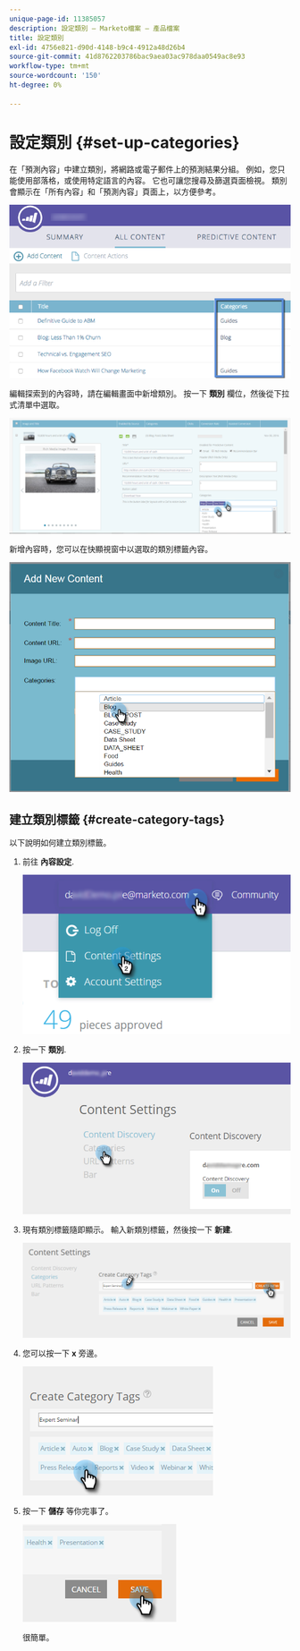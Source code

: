 ```yaml
---
unique-page-id: 11385057
description: 設定類別 — Marketo檔案 — 產品檔案
title: 設定類別
exl-id: 4756e821-d90d-4148-b9c4-4912a48d26b4
source-git-commit: 41d8762203786bac9aea03ac978daa0549ac8e93
workflow-type: tm+mt
source-wordcount: '150'
ht-degree: 0%

---
```


# 設定類別 {#set-up-categories}

在「預測內容」中建立類別，將網路或電子郵件上的預測結果分組。 例如，您只能使用部落格，或使用特定語言的內容。 它也可讓您搜尋及篩選頁面檢視。  類別會顯示在「所有內容」和「預測內容」頁面上，以方便參考。

![](assets/image2017-10-3-9-3a3-3a44.png)

編輯探索到的內容時，請在編輯畫面中新增類別。 按一下 **類別** 欄位，然後從下拉式清單中選取。

![](assets/two.png)

新增內容時，您可以在快顯視窗中以選取的類別標籤內容。

![](assets/add-new-content-dropdown-hand.png)

## 建立類別標籤 {#create-category-tags}

以下說明如何建立類別標籤。

1. 前往 **內容設定**.

   ![](assets/settings-dropdown-hand-1.png)

1. 按一下 **類別**.

   ![](assets/content-discovery-categories-hand.png)

1. 現有類別標籤隨即顯示。 輸入新類別標籤，然後按一下 **新建**.

   ![](assets/content-settings-create-cat-tags-hand.png)

1. 您可以按一下 **x** 旁邊。

   ![](assets/remove-category-tag-updated.png)

1. 按一下 **儲存** 等你完事了。

   ![](assets/save-new.png)

   很簡單。
